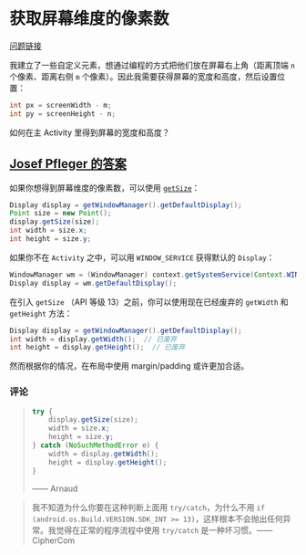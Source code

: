 # 获取屏幕维度的像素数

[问题链接](http://stackoverflow.com/questions/1016896/get-screen-dimensions-in-pixels)

我建立了一些自定义元素，想通过编程的方式把他们放在屏幕右上角（距离顶端 `n` 个像素、距离右侧 `m` 个像素）。因此我需要获得屏幕的宽度和高度，然后设置位置：

```java
int px = screenWidth - m;
int py = screenHeight - n;
```

如何在主 Activity 里得到屏幕的宽度和高度？

## [Josef Pfleger 的答案](http://stackoverflow.com/a/1016941/5152089)

如果你想得到屏幕维度的像素数，可以使用 [`getSize`](http://developer.android.com/reference/android/view/Display.html#getSize%28android.graphics.Point%29)：

```java
Display display = getWindowManager().getDefaultDisplay();
Point size = new Point();
display.getSize(size);
int width = size.x;
int height = size.y;
```

如果你不在 `Activity` 之中，可以用 `WINDOW_SERVICE` 获得默认的 `Display`：

```java
WindowManager wm = (WindowManager) context.getSystemService(Context.WINDOW_SERVICE);
Display display = wm.getDefaultDisplay();
```

在引入 `getSize` （API 等级 13）之前，你可以使用现在已经废弃的 `getWidth` 和 `getHeight` 方法：

```java
Display display = getWindowManager().getDefaultDisplay(); 
int width = display.getWidth();  // 已废弃
int height = display.getHeight();  // 已废弃
```

然而根据你的情况，在布局中使用 margin/padding 或许更加合适。

### 评论

> ```java
> try {
>     display.getSize(size);
>     width = size.x;
>     height = size.y;
> } catch (NoSuchMethodError e) {
>     width = display.getWidth();
>     height = display.getHeight();
> }
> ```
> —— Arnaud

> 我不知道为什么你要在这种判断上面用 `try/catch`，为什么不用 `if (android.os.Build.VERSION.SDK_INT >= 13)`，这样根本不会抛出任何异常。我觉得在正常的程序流程中使用 `try/catch` 是一种坏习惯。—— CipherCom
